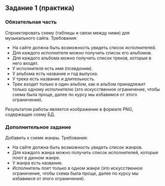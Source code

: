 ## Задание 1 (практика)

### Обязательная часть

Спроектировать схему (таблицы и связи между ними) для музыкального сайта. Требования:

- На сайте должна быть возможность увидеть список исполнителей.
- Для каждого исполнителя можно получить список его альбомов.
- Для каждого альбома можно получить список треков, которые в него входят.
- У исполнителя есть имя (псевдоним).
- У альбома есть название и год выпуска.
- У трека есть название и длительность.
- Трек входит только в один альбом, как и альбом принадлежит только одному исполнителю (это искусственное ограничение, чтобы схема была проще, далее по курсу мы избавимся от этого ограничения).

Результатом работы является изображение в формате PNG, содержащее схему БД.

### Дополнительное задание 

Добавить к схеме жанры. Требования:

- На сайте должна быть возможность увидеть список жанров.
- Для каждого жанра можно получить список исполнителей, которые поют в данном жанре.
- У жанра есть название.
- Исполнитель поет только в одном жанре (это искусственное ограничение, чтобы схема была проще, далее по курсу мы избавимся от этого ограничения).
